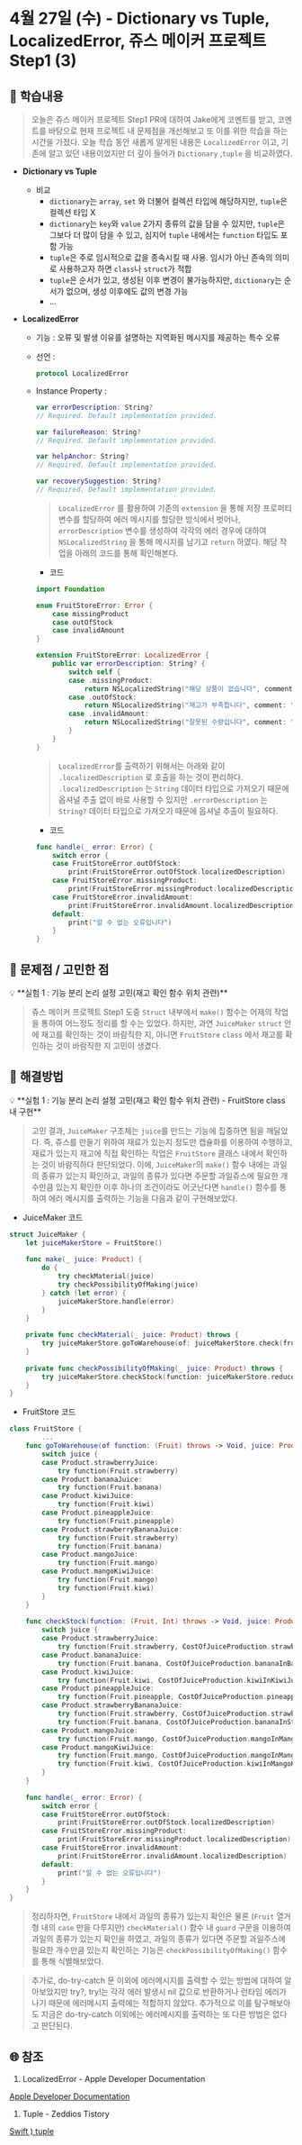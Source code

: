 # 4월 27일 (수) - Dictionary vs Tuple, LocalizedError, 쥬스 메이커 프로젝트 Step1 (3)

## 🐣 학습내용

> 오늘은 쥬스 메이커 프로젝트 Step1 PR에 대하여 Jake에게 코멘트를 받고, 코멘트를 바탕으로 현재 프로젝트 내 문제점을 개선해보고 또 이를 위한 학습을 하는 시간을 가졌다. 오늘 학습 동안 새롭게 알게된 내용은 `LocalizedError` 이고, 기존에 알고 있던 내용이었지만 더 깊이 들어가 `Dictionary` ,`tuple` 을 비교하였다.
> 

- **Dictionary vs Tuple**
    - 비교
        - `dictionary`는 `array`, `set` 와 더불어 컬렉션 타입에 해당하지만, `tuple`은 컬렉션 타입 X
        - `dictionary`는 `key`와 `value` 2가지 종류의 값을 담을 수 있지만, `tuple`은 그보다 더 많이 
        담을 수 있고, 심지어 `tuple` 내에서는 `function` 타입도 포함 가능
        - `tuple`은 주로 임시적으로 값을 종속시킬 때 사용. 임시가 아닌 존속의 의미로 사용하고자 
        하면 `class`나 `struct`가 적합
        - `tuple`은 순서가 있고, 생성된 이후 변경이 불가능하지만, `dictionary`는 순서가 없으며, 생성 
        이후에도 값의 변경 가능
        - ...
    
- **LocalizedError**
    - 기능 : 오류 및 발생 이유를 설명하는 지역화된 메시지를 제공하는 특수 오류
    - 선언 :
        
        ```swift
        protocol LocalizedError
        ```
        
    - Instance Property :
        
        ```swift
        var errorDescription: String?
        // Required. Default implementation provided.
        
        var failureReason: String?
        // Required. Default implementation provided.
        
        var helpAnchor: String?
        // Required. Default implementation provided.
        
        var recoverySuggestion: String?
        // Required. Default implementation provided.
        ```
        
        > `LocalizedError` 를 활용하여 기존의 `extension` 을 통해 저장 프로퍼티 변수를 할당하여 에러 메시지를 할당한 방식에서 벗어나, `errorDescription` 변수를 생성하여 각각의 에러 경우에 대하여 `NSLocalizedString` 을 통해 메시지를 남기고 `return` 하였다. 해당 작업을 아래의 코드를 통해 확인해본다.
        > 
        
        - 코드
        
        ```swift
        import Foundation
        
        enum FruitStoreError: Error {
            case missingProduct
            case outOfStock
            case invalidAmount
        }
        
        extension FruitStoreError: LocalizedError {
            public var errorDescription: String? {
                switch self {
                case .missingProduct:
                    return NSLocalizedString("해당 상품이 없습니다", comment: "Description of missing Product")
                case .outOfStock:
                    return NSLocalizedString("재고가 부족합니다", comment: "Description of out of stock")
                case .invalidAmount:
                    return NSLocalizedString("잘못된 수량입니다", comment: "Description of invalid amount")
                }
            }
        }
        ```
        
        > `LocalizedError`를 출력하기 위해서는 아래와 같이 `.localizedDescription` 로 호출을 하는 것이 편리하다. `.localizedDescription` 는 `String` 데이터 타입으로 가져오기 때문에 옵셔널 추출 없이 바로 사용할 수 있지만 `.errorDescription` 는 `String?`  데이터 타입으로 가져오기 때문에 옵셔널 추출이 필요하다.
        > 
        
        - 코드
        
        ```swift
        func handle(_ error: Error) {
            switch error {
            case FruitStoreError.outOfStock:
                print(FruitStoreError.outOfStock.localizedDescription)
            case FruitStoreError.missingProduct:
                print(FruitStoreError.missingProduct.localizedDescription)
            case FruitStoreError.invalidAmount:
                print(FruitStoreError.invalidAmount.localizedDescription)
            default:
                print("알 수 없는 오류입니다")
            }
        }
        ```
        
    

## 🐥 문제점 / 고민한 점

<aside>
💡 **실험 1 : 기능 분리 논리 설정 고민(재고 확인 함수 위치 관련)**

</aside>

> 쥬스 메이커 프로젝트 Step1 도중 `Struct` 내부에서 `make()` 함수는 어제의 작업을 통하여 어느정도 정리를 할 수는 있었다. 하지만, 과연 `JuiceMaker` `struct` 안에 재고를 확인하는 것이 바람직한 지, 아니면 `FruitStore` `class` 에서 재고를 확인하는 것이 바람직한 지 고민이 생겼다.
> 

## 🐓 해결방법

<aside>
💡 **실험 1 : 기능 분리 논리 설정 고민(재고 확인 함수 위치 관련) - FruitStore class 내 구현**

</aside>

> 고민 결과, `JuiceMaker` 구조체는 `juice`를 만드는 기능에 집중하면 됨을 깨달았다. 즉, 쥬스를 만들기 위하여 재료가 있는지 정도만 캡슐화를 이용하여 수행하고, 재료가 있는지 재고에 직접 확인하는 작업은 `FruitStore` 클래스 내에서 확인하는 것이 바람직하다 판단되었다. 이에, `JuiceMaker`의 `make()` 함수 내에는 과일의 종류가 있는지 확인하고, 과일의 종류가 있다면 주문할 과일쥬스에 필요한 개수만큼 있는지 확인한 이후 하나의 조건이라도 어긋난다면 `handle()` 함수를 통하여 에러 메시지를 출력하는 기능을 다음과 같이 구현해보았다.
> 

- JuiceMaker 코드

```swift
struct JuiceMaker {
    let juiceMakerStore = FruitStore()
    
    func make(_ juice: Product) {
        do {
            try checkMaterial(juice)
            try checkPossibilityOfMaking(juice)
        } catch (let error) {
            juiceMakerStore.handle(error)
        }
    }
    
    private func checkMaterial(_ juice: Product) throws {
        try juiceMakerStore.goToWarehouse(of: juiceMakerStore.check(fruit:), juice: juice)
    }
    
    private func checkPossibilityOfMaking(_ juice: Product) throws {
        try juiceMakerStore.checkStock(function: juiceMakerStore.reduceStock(fruit:amount:), juice: juice)
    }
}
```

- FruitStore 코드

```swift
class FruitStore {
		...
    func goToWarehouse(of function: (Fruit) throws -> Void, juice: Product) rethrows {
        switch juice {
        case Product.strawberryJuice:
            try function(Fruit.strawberry)
        case Product.bananaJuice:
            try function(Fruit.banana)
        case Product.kiwiJuice:
            try function(Fruit.kiwi)
        case Product.pineappleJuice:
            try function(Fruit.pineapple)
        case Product.strawberryBananaJuice:
            try function(Fruit.strawberry)
            try function(Fruit.banana)
        case Product.mangoJuice:
            try function(Fruit.mango)
        case Product.mangoKiwiJuice:
            try function(Fruit.mango)
            try function(Fruit.kiwi)
        }
    }
    
    func checkStock(function: (Fruit, Int) throws -> Void, juice: Product) rethrows {
        switch juice {
        case Product.strawberryJuice:
            try function(Fruit.strawberry, CostOfJuiceProduction.strawberryInStrawberryJuice)
        case Product.bananaJuice:
            try function(Fruit.banana, CostOfJuiceProduction.bananaInBananaJuice)
        case Product.kiwiJuice:
            try function(Fruit.kiwi, CostOfJuiceProduction.kiwiInKiwiJuice)
        case Product.pineappleJuice:
            try function(Fruit.pineapple, CostOfJuiceProduction.pineappleInPineappleJuice)
        case Product.strawberryBananaJuice:
            try function(Fruit.strawberry, CostOfJuiceProduction.strawberryInStrawberryBananaJuice)
            try function(Fruit.banana, CostOfJuiceProduction.bananaInStrawberryBananaJuice)
        case Product.mangoJuice:
            try function(Fruit.mango, CostOfJuiceProduction.mangoInMangoJuice)
        case Product.mangoKiwiJuice:
            try function(Fruit.mango, CostOfJuiceProduction.mangoInMangoKiwiJuice)
            try function(Fruit.kiwi, CostOfJuiceProduction.kiwiInMangoKiwiJuice)
        }
    }
    
    func handle(_ error: Error) {
        switch error {
        case FruitStoreError.outOfStock:
            print(FruitStoreError.outOfStock.localizedDescription)
        case FruitStoreError.missingProduct:
            print(FruitStoreError.missingProduct.localizedDescription)
        case FruitStoreError.invalidAmount:
            print(FruitStoreError.invalidAmount.localizedDescription)
        default:
            print("알 수 없는 오류입니다")
        }
    }
}
```

> 정리하자면, `FruitStore` 내에서 과일의 종류가 있는지 확인은 물론 (`Fruit` 열거형 내의 `case` 만을 다루지만) `checkMaterial()` 함수 내 `guard` 구문을 이용하여 과일의 종류가 있는지 확인을 하였고, 과일의 종류가 있다면 주문할 과일주스에 필요한 개수만큼 있는지 확인하는 기능은 `checkPossibilityOfMaking()` 함수를 통해 식별해보았다.
> 

> 추가로, do-try-catch 문 이외에 에러메시지를 출력할 수 있는 방법에 대하여 알아보았지만 try?, try!는 각각 에러 발생시 nil 값으로 반환하거나 런타임 에러가 나기 때문에 에러메시지 출력에는 적합하지 않았다. 추가적으로 이를 탐구해보아도 지금은 do-try-catch 이외에는 에러메시지를 출력하는 또 다른 방법은 없다고 판단된다.
> 

## 🌐 참조

1. LocalizedError - Apple Developer Documentation

[Apple Developer Documentation](https://developer.apple.com/documentation/foundation/localizederror)

1. Tuple - Zeddios Tistory

[Swift ) tuple](https://zeddios.tistory.com/238)